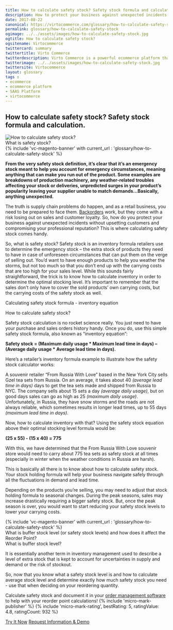 ```yaml
---
title: How to calculate safety stock? Safety stock formula and calculation.
description: How to protect your business against unexpected incidents without upsetting customers and compromising your professional reputation? This is where calculating safety stock comes handy. Learn more about safety stock formula and calculation in this article.
date: 2017-08-22
canonical: https://virtocommerce.com/glossary/how-to-calculate-safety-stock
permalink: glossary/how-to-calculate-safety-stock
ogimage: ../../assets/images/how-to-calculate-safety-stock.jpg
ogtitle: How to calculate safety stock?
ogsitename: Virtocommerce
twittercard: summary
twittertitle: Virto Commerce
twitterdescription: Virto Commerce is a powerful ecommerce platform that includes everything you need to create an online store and sell online. Try it free with Free Community License
twitterimage: ../../assets/images/how-to-calculate-safety-stock.jpg
twittersite: Virtocommerce
layout: glossary
tags :
- ecommerce
- ecommerce platform
- SAAS Platform
- virtocommerce
---
```

<section itemscope itemtype="http://schema.org/Article">
    <meta itemprop="author" content="Virtocommerce">
    <meta itemprop="datePublished" content="2017-09-06">
    <meta itemprop="dateModified" content="2018-02-22">
    <div itemprop="articleBody" class="business-cnt">
        <div itemprop="mainEntityOfPage" class="head __cart">
            <h1 itemprop="headline">How to calculate safety stock? Safety stock formula and calculation.</h1>
        </div>
        <span itemprop="image" itemscope itemtype="https://schema.org/ImageObject">
            <img itemprop="url contentUrl" alt="How to calculate safety stock?" src="assets/images/how-to-calculate-safety-stock.jpg" />
            <meta itemprop="width" content="910">
            <meta itemprop="height" content="606">
        </span>
        <div class="section-title">What is safety stock?</div>
        {% include 'vc-magento-banner' with current_url : 'glossary/how-to-calculate-safety-stock' %}
        <p class="text"><strong>From the very safety stock definition, it’s clear that it’s an emergency stock meant to help you account for emergency circumstances, meaning anything that can make you run out of the product. Some examples are breakdowns of production machinery, any weather-related troubles affecting your stock or deliveries, unpredicted surges in your product’s popularity leaving your supplier unable to match demands…Basically, anything unexpected.</strong></p>
        <p class="text">The truth is supply chain problems do happen, and as a retail business, you need to be prepared to face them. <a href="{{ '/glossary/what-is-backorder' | absolute_url }}">Backorders</a>  work, but they come with a risk losing out on sales and customer loyalty. So, how do you protect your business against unexpected incidents without upsetting customers and compromising your professional reputation? This is where calculating safety stock comes handy.</p>
        <p class="text">So, what is safety stock? Safety stock is an inventory formula retailers use to determine the emergency stock – the extra stock of products they need to have in case of unforeseen circumstances that can put them on the verge of selling out. You’d want to have enough products to help you weather the storms, but not too much so that you don’t end up with the carrying costs that are too high for your sales level. While this sounds fairly straightforward, the trick is to know how to calculate inventory in order to determine the optimal stocking level. It’s important to remember that the sales don’t only have to cover the sold products’ own carrying costs, but the carrying costs of the safety stock as well.</p>
        <div class="section-title">Calculating safety stock formula - inventory equation</div>
        <p class="text"></p>
        <div class="section-title-h4">How to calculate safety stock?</div>
        <p class="text">
            Safety stock calculation is no rocket science really. You just need to have your purchase and sales orders history handy. Once you do, use this simple safety stock formula, also known as “inventory equation”:
        </p>
        <p class="text"><strong>Safety stock = (Maximum daily usage * Maximum lead time in days) – (Average daily usage * Average lead time in days).</strong></p>
        <p class="text">
            Here’s a retailer’s inventory formula example to illustrate how the safety stock calculator works:
        </p>
        <p class="text">
            A souvenir retailer “From Russia With Love” based in the New York City sells Gzel tea sets from Russia. On an average, it takes about 40 <i>(average lead time in days)</i> days to get the tea sets made and shipped from Russia to NYC. The company sells about 15 sets a day <i>(average daily usage)</i>, but on good days sales can go as high as 25 <i>(maximum daily usage)</i>. Unfortunately, in Russia, they have snow storms and the roads are not always reliable, which sometimes results in longer lead times, up to 55 days <i>(maximum lead time in days)</i>.
        </p>
        <p class="text">
            Now, how to calculate inventory with that? Using the safety stock equation above their optimal stocking level formula would be:
        </p>
        <p class="text">
            <strong>(25 x 55) - (15 x 40) = 775</strong>
        </p>
        <p class="text">With this, we have determined that the From Russia With Love souvenir store would need to carry about 775 tea sets as safety stock at all times (especially in winter when the weather conditions in Russia are harsh). </p>
        <p class="text">This is basically all there is to know about how to calculate safety stock. Your stock holding formula will help your business navigate safely through all the fluctuations in demand and lead time.</p>
        <p class="text">Depending on the products you’re selling, you may need to adjust that stock holding formula to seasonal changes. During the peak seasons, sales may increase drastically requiring a bigger safety stock. But, once the peak season is over, you would want to start reducing your safety stock levels to lower your carrying costs. </p>
        {% include 'vc-magento-banner' with current_url : 'glossary/how-to-calculate-safety-stock' %}
        <div class="section-title">What is buffer stock level (or safety stock levels) and how does it affect the Reorder Point?</div>
        <div class="section-title-h4">What is buffer stock level?</div>
        <p class="text">It is essentially another term in inventory management used to describe a level of extra stock that is kept to account for uncertainties in supply and demand or the risk of stockout.</p>
        <p class="text">So, now that you know what a safety stock level is and how to calculate average stock level and determine exactly how much safety stock you need - use that when deciding on your reordering quantity. </p>
        <p class="text">
            Calculate safety stock and document it in your <a href="{{ 'https://virtocommerce.com/order-management-software' | absolute_url }}">order management software</a> to help with your reorder point calculations!
            {% include 'micro-mark-publisher' %}
            {% include 'micro-mark-rating', bestRating: 5, ratingValue: 4.8, ratingCount: 932 %}
            <div class="buttons">
                <a class="button fill" href="/try-now">Try It Now</a>
                <a class="button fill" href="/contact-us">Request Information & Demo</a>
            </div>
    </div>
</section>